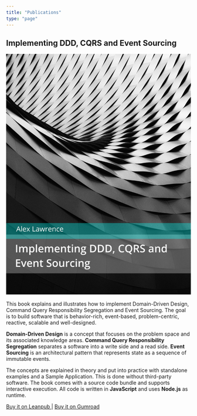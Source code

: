 ```yaml
---
title: "Publications"
type: "page"
---
```


## Implementing DDD, CQRS and Event Sourcing

<section class="book">
  <a class="book-cover" href="https://leanpub.com/implementing-ddd-cqrs-and-event-sourcing">
    <img src="/images/book-cover.jpg">
  </a>
  <section>
    <p>
      This book explains and illustrates how to implement Domain-Driven Design, Command Query Responsibility Segregation and Event Sourcing. The goal is to build software that is behavior-rich, event-based, problem-centric, reactive, scalable and well-designed. 
    </p>
    <p>
      <strong>Domain-Driven Design</strong> is a concept that focuses on the problem space and its associated knowledge areas. <strong>Command Query Responsibility Segregation</strong> separates a software into a write side and a read side. <strong>Event Sourcing</strong> is an architectural pattern that represents state as a sequence of immutable events. 
    </p>
    <p>
      The concepts are explained in theory and put into practice with standalone examples and a Sample Application. This is done without third-party software. The book comes with a source code bundle and supports interactive execution. All code is written in <strong>JavaScript</strong> and uses <strong>Node.js</strong> as runtime.
    </p>
    <p>
      <a href="https://leanpub.com/implementing-ddd-cqrs-and-event-sourcing">
        Buy it on Leanpub
      </a>
      |
      <a href="https://gumroad.com/l/implementing-ddd-cqrs-and-event-sourcing">
        Buy it on Gumroad
      </a>
    </p>
  </section>
</section>